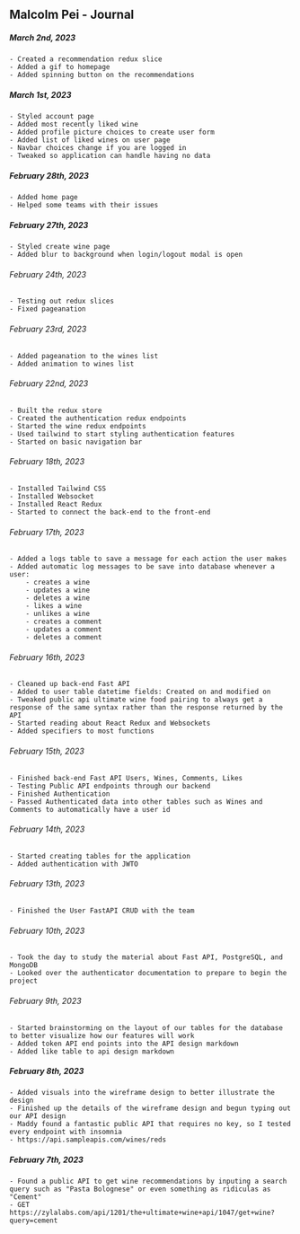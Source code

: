 ## Malcolm Pei - Journal


##### March 2nd, 2023
```
- Created a recommendation redux slice
- Added a gif to homepage
- Added spinning button on the recommendations
```
##### March 1st, 2023
```
- Styled account page
- Added most recently liked wine
- Added profile picture choices to create user form
- Added list of liked wines on user page
- Navbar choices change if you are logged in
- Tweaked so application can handle having no data
```
##### February 28th, 2023
```
- Added home page
- Helped some teams with their issues
```
##### February 27th, 2023
```
- Styled create wine page
- Added blur to background when login/logout modal is open
```
###### February 24th, 2023
```
- Testing out redux slices
- Fixed pageanation
```
###### February 23rd, 2023
```
- Added pageanation to the wines list
- Added animation to wines list
```
###### February 22nd, 2023
```
- Built the redux store
- Created the authentication redux endpoints
- Started the wine redux endpoints
- Used tailwind to start styling authentication features
- Started on basic navigation bar
```
###### February 18th, 2023
```
- Installed Tailwind CSS
- Installed Websocket
- Installed React Redux
- Started to connect the back-end to the front-end
```
###### February 17th, 2023
```
- Added a logs table to save a message for each action the user makes
- Added automatic log messages to be save into database whenever a user:
    - creates a wine
    - updates a wine
    - deletes a wine
    - likes a wine
    - unlikes a wine
    - creates a comment
    - updates a comment
    - deletes a comment
```
###### February 16th, 2023
```
- Cleaned up back-end Fast API
- Added to user table datetime fields: Created on and modified on
- Tweaked public api ultimate wine food pairing to always get a response of the same syntax rather than the response returned by the API
- Started reading about React Redux and Websockets
- Added specifiers to most functions
```
###### February 15th, 2023
```
- Finished back-end Fast API Users, Wines, Comments, Likes
- Testing Public API endpoints through our backend
- Finished Authentication
- Passed Authenticated data into other tables such as Wines and Comments to automatically have a user id
```
###### February 14th, 2023
```
- Started creating tables for the application
- Added authentication with JWTO
```
###### February 13th, 2023
```
- Finished the User FastAPI CRUD with the team
```
###### February 10th, 2023
```
- Took the day to study the material about Fast API, PostgreSQL, and MongoDB
- Looked over the authenticator documentation to prepare to begin the project
```
###### February 9th, 2023
```
- Started brainstorming on the layout of our tables for the database to better visualize how our features will work
- Added token API end points into the API design markdown
- Added like table to api design markdown
```
##### February 8th, 2023
```
- Added visuals into the wireframe design to better illustrate the design
- Finished up the details of the wireframe design and begun typing out our API design
- Maddy found a fantastic public API that requires no key, so I tested every endpoint with insomnia
- https://api.sampleapis.com/wines/reds
```
##### February 7th, 2023
```
- Found a public API to get wine recommendations by inputing a search query such as "Pasta Bolognese" or even something as ridiculas as "Cement"
- GET https://zylalabs.com/api/1201/the+ultimate+wine+api/1047/get+wine?query=cement
```
